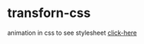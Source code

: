 # transforn-css
animation in css
to see stylesheet [click-here](https://kareemtarekk.github.io/transforn-css/)
